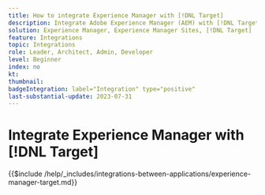 ```yaml
---
title: How to integrate Experience Manager with [!DNL Target]
description: Integrate Adobe Experience Manager (AEM) with [!DNL Target] to deliver personalized experiences.
solution: Experience Manager, Experience Manager Sites, [!DNL Target]
feature: Integrations
topic: Integrations
role: Leader, Architect, Admin, Developer
level: Beginner
index: no
kt:
thumbnail:
badgeIntegration: label="Integration" type="positive"
last-substantial-update: 2023-07-31
---
```


# Integrate Experience Manager with [!DNL Target]

{{$include /help/_includes/integrations-between-applications/experience-manager-target.md}}
